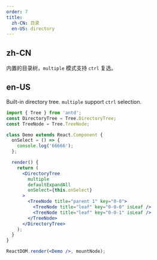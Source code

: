 ```yaml
---
order: 7
title:
  zh-CN: 目录
  en-US: directory
---
```


## zh-CN

内置的目录树，`multiple` 模式支持 `ctrl` 复选。

## en-US

Built-in directory tree. `multiple` support `ctrl` selection.

````jsx
import { Tree } from 'antd';
const DirectoryTree = Tree.DirectoryTree;
const TreeNode = Tree.TreeNode;

class Demo extends React.Component {
  onSelect = () => {
    console.log('66666');
  };

  render() {
    return (
      <DirectoryTree
        multiple
        defaultExpandAll
        onSelect={this.onSelect}
      >
        <TreeNode title="parent 1" key="0-0">
          <TreeNode title="leaf" key="0-0-0" isLeaf />
          <TreeNode title="leaf" key="0-0-1" isLeaf />
        </TreeNode>
      </DirectoryTree>
    );
  }
}

ReactDOM.render(<Demo />, mountNode);
````
